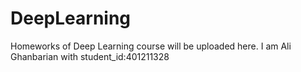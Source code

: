 # DeepLearning
Homeworks of Deep Learning course will be uploaded here.
I am Ali Ghanbarian with student_id:401211328
